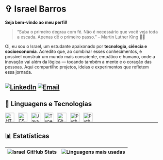 # ✞ Israel Barros
**Seja bem-vindo ao meu perfil!**
> “Suba o primeiro degrau com fé. Não é necessário que você veja toda a escada. Apenas dê o primeiro passo.” – Martin Luther King ✊🏿

Oi, eu sou o Israel, um estudante apaixonado por **tecnologia, ciência e socioeconomia**. Acredito que, ao combinar esses conhecimentos, é possível construir um mundo mais consciente, empático e humano, onde a inovação vai além da lógica — tocando também a mente e o coração das pessoas.
Aqui compartilho projetos, ideias e experimentos que refletem essa jornada.

[![LinkedIn](https://img.shields.io/badge/-LinkedIn-0A66C2?style=for-the-badge&logo=linkedin&logoColor=white)](https://www.linkedin.com/in/israel-barros-44a453308/)
[![Email](https://img.shields.io/badge/-Email-D14836?style=for-the-badge&logo=gmail&logoColor=white)](mailto:elisra.barros@gmail.com)
---
## 🤖 Linguagens e Tecnologias
<img align="left" alt="HTML" title="HTML" width="30px" style="padding-right: 10px;" src="https://cdn.jsdelivr.net/gh/devicons/devicon@latest/icons/html5/html5-original.svg" />
<img align="left" alt="CSS" title="CSS" width="30px" style="padding-right: 10px;" src="https://cdn.jsdelivr.net/gh/devicons/devicon@latest/icons/css3/css3-original.svg" />
<img align="left" alt="JavaScript" title="JavaScript" width="30px" style="padding-right: 10px;" src="https://cdn.jsdelivr.net/gh/devicons/devicon@latest/icons/javascript/javascript-original.svg" />
<img align="left" alt="TypeScript" title="TypeScript" width="30px" style="padding-right: 10px;" src="https://cdn.jsdelivr.net/gh/devicons/devicon@latest/icons/typescript/typescript-original.svg" />
<img align="left" alt="Git" title="Git" width="30px" style="padding-right: 10px;" src="https://cdn.jsdelivr.net/gh/devicons/devicon@latest/icons/git/git-original.svg" />
<img align="left" alt="Python" title="Python" width="30px" style="padding-right: 10px;" src="https://cdn.jsdelivr.net/gh/devicons/devicon@latest/icons/python/python-original.svg" />
<img align="left" alt="Python" title="Python" width="30px" style="padding-right: 10px;" src="https://iconscout.com/free-icon/power-bi-3244521_2701891" />
<br/>

---
## 📊 Estatísticas
| ![Israel GitHub Stats](https://github-readme-stats.vercel.app/api?username=bigisra&show_icons=true&theme=tokyonight&include_all_commits=true&locale=pt-br) | ![Linguagens mais usadas](https://github-readme-stats.vercel.app/api/top-langs/?username=bigisra&theme=tokyonight&layout=compact&custom_title=Tecnologias&langs_count=9) |
| --- | --- |
